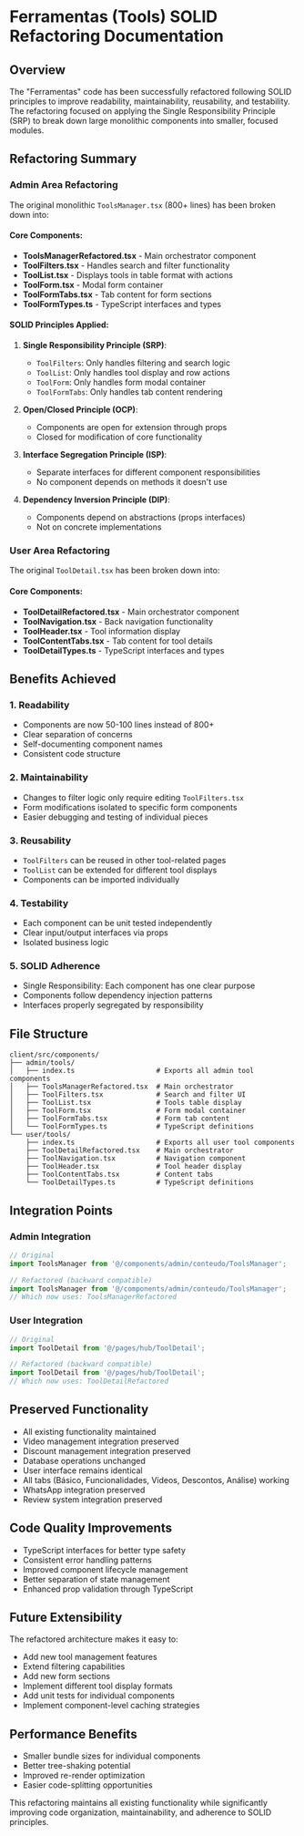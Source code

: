 # Ferramentas (Tools) SOLID Refactoring Documentation

## Overview
The "Ferramentas" code has been successfully refactored following SOLID principles to improve readability, maintainability, reusability, and testability. The refactoring focused on applying the Single Responsibility Principle (SRP) to break down large monolithic components into smaller, focused modules.

## Refactoring Summary

### Admin Area Refactoring
The original monolithic `ToolsManager.tsx` (800+ lines) has been broken down into:

#### Core Components:
- **ToolsManagerRefactored.tsx** - Main orchestrator component
- **ToolFilters.tsx** - Handles search and filter functionality
- **ToolList.tsx** - Displays tools in table format with actions
- **ToolForm.tsx** - Modal form container
- **ToolFormTabs.tsx** - Tab content for form sections
- **ToolFormTypes.ts** - TypeScript interfaces and types

#### SOLID Principles Applied:

1. **Single Responsibility Principle (SRP)**:
   - `ToolFilters`: Only handles filtering and search logic
   - `ToolList`: Only handles tool display and row actions
   - `ToolForm`: Only handles form modal container
   - `ToolFormTabs`: Only handles tab content rendering

2. **Open/Closed Principle (OCP)**:
   - Components are open for extension through props
   - Closed for modification of core functionality

3. **Interface Segregation Principle (ISP)**:
   - Separate interfaces for different component responsibilities
   - No component depends on methods it doesn't use

4. **Dependency Inversion Principle (DIP)**:
   - Components depend on abstractions (props interfaces)
   - Not on concrete implementations

### User Area Refactoring
The original `ToolDetail.tsx` has been broken down into:

#### Core Components:
- **ToolDetailRefactored.tsx** - Main orchestrator component
- **ToolNavigation.tsx** - Back navigation functionality
- **ToolHeader.tsx** - Tool information display
- **ToolContentTabs.tsx** - Tab content for tool details
- **ToolDetailTypes.ts** - TypeScript interfaces and types

## Benefits Achieved

### 1. Readability
- Components are now 50-100 lines instead of 800+
- Clear separation of concerns
- Self-documenting component names
- Consistent code structure

### 2. Maintainability
- Changes to filter logic only require editing `ToolFilters.tsx`
- Form modifications isolated to specific form components
- Easier debugging and testing of individual pieces

### 3. Reusability
- `ToolFilters` can be reused in other tool-related pages
- `ToolList` can be extended for different tool displays
- Components can be imported individually

### 4. Testability
- Each component can be unit tested independently
- Clear input/output interfaces via props
- Isolated business logic

### 5. SOLID Adherence
- Single Responsibility: Each component has one clear purpose
- Components follow dependency injection patterns
- Interfaces properly segregated by responsibility

## File Structure

```
client/src/components/
├── admin/tools/
│   ├── index.ts                    # Exports all admin tool components
│   ├── ToolsManagerRefactored.tsx  # Main orchestrator
│   ├── ToolFilters.tsx             # Search and filter UI
│   ├── ToolList.tsx                # Tools table display
│   ├── ToolForm.tsx                # Form modal container
│   ├── ToolFormTabs.tsx            # Form tab content
│   └── ToolFormTypes.ts            # TypeScript definitions
└── user/tools/
    ├── index.ts                    # Exports all user tool components
    ├── ToolDetailRefactored.tsx    # Main orchestrator
    ├── ToolNavigation.tsx          # Navigation component
    ├── ToolHeader.tsx              # Tool header display
    ├── ToolContentTabs.tsx         # Content tabs
    └── ToolDetailTypes.ts          # TypeScript definitions
```

## Integration Points

### Admin Integration
```typescript
// Original
import ToolsManager from '@/components/admin/conteudo/ToolsManager';

// Refactored (backward compatible)
import ToolsManager from '@/components/admin/conteudo/ToolsManager';
// Which now uses: ToolsManagerRefactored
```

### User Integration
```typescript
// Original
import ToolDetail from '@/pages/hub/ToolDetail';

// Refactored (backward compatible)
import ToolDetail from '@/pages/hub/ToolDetail';
// Which now uses: ToolDetailRefactored
```

## Preserved Functionality
- All existing functionality maintained
- Video management integration preserved
- Discount management integration preserved
- Database operations unchanged
- User interface remains identical
- All tabs (Básico, Funcionalidades, Vídeos, Descontos, Análise) working
- WhatsApp integration preserved
- Review system integration preserved

## Code Quality Improvements
- TypeScript interfaces for better type safety
- Consistent error handling patterns
- Improved component lifecycle management
- Better separation of state management
- Enhanced prop validation through TypeScript

## Future Extensibility
The refactored architecture makes it easy to:
- Add new tool management features
- Extend filtering capabilities
- Add new form sections
- Implement different tool display formats
- Add unit tests for individual components
- Implement component-level caching strategies

## Performance Benefits
- Smaller bundle sizes for individual components
- Better tree-shaking potential
- Improved re-render optimization
- Easier code-splitting opportunities

This refactoring maintains all existing functionality while significantly improving code organization, maintainability, and adherence to SOLID principles.